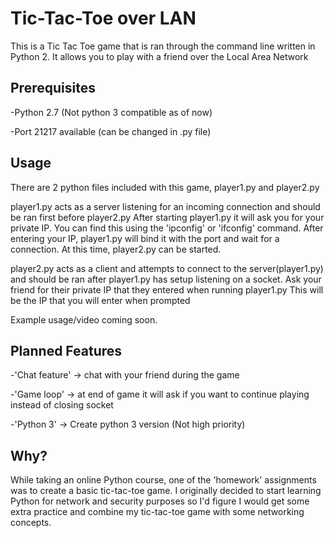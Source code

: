 Tic-Tac-Toe over LAN
=====================

This is a Tic Tac Toe game that is ran through the command line written in Python 2. It allows you to play with a friend over the Local Area Network


Prerequisites
--------------
-Python 2.7 (Not python 3 compatible as of now)

-Port 21217 available (can be changed in .py file)



Usage
------

There are 2 python files included with this game, player1.py and player2.py

player1.py acts as a server listening for an incoming connection and should be ran first before player2.py
After starting player1.py it will ask you for your private IP. You can find this using the 'ipconfig' or 'ifconfig' command. After entering your IP, player1.py will bind it with the port and wait for a connection. At this time, player2.py can be started.

player2.py acts as a client and attempts to connect to the server(player1.py) and should be ran after player1.py has setup listening on a socket. Ask your friend for their private IP that they entered when running player1.py
This will be the IP that you will enter when prompted


Example usage/video coming soon.





Planned Features
----------------

-'Chat feature' -> chat with your friend during the game

-'Game loop' -> at end of game it will ask if you want to continue 					  playing instead of closing socket

-'Python 3' -> Create python 3 version (Not high priority)




Why?
----

While taking an online Python course, one of the 'homework' assignments was to create a basic tic-tac-toe game. I originally decided to start learning Python for network and security purposes so I'd figure I would get some extra practice and combine my tic-tac-toe game with some networking concepts. 
